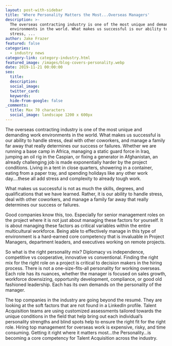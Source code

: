 ```yaml
---
layout: post-with-sidebar
title: 'Where Personality Matters the Most...Overseas Managers'
description: >-
  The overseas contracting industry is one of the most unique and demanding work
  environments in the world. What makes us successful is our ability to handle
  stress, ...
author: Jake Frazer
featured: false
categories:
  - industry news
category-link: category-industry.html
featured_image: /images/blog-covers-personality.webp
date: 2019-11-21 00:00:00
seo:
  title:
  description:
  social_image:
  twitter_card:
  keywords:
  hide-from-google: false
_comments:
  title: Max 70 characters
  social_image: landscape 1200 x 600px
---
```

The overseas contracting industry is one of the most unique and demanding work environments in the world. What makes us successful is our ability to handle stress, deal with other coworkers, and manage a family far away that really determines our success or failures. Whether we are running a base camp in Africa, managing a static guard force in Iraq, jumping an oil rig in the Caspian, or fixing a generator in Afghanistan, an already challenging job is made exponentially harder by the project conditions. Living in a tent in close quarters, showering in a container, eating from a paper tray, and spending holidays like any other work day….these all add stress and complexity to already tough work.

What makes us successful is not as much the skills, degrees, and qualifications that we have learned. Rather, it is our ability to handle stress, deal with other coworkers, and manage a family far away that really determines our success or failures.

Good companies know this, too. Especially for senior management roles on the project where it is not just about managing these factors for yourself. It is about managing these factors as critical variables within the entire multicultural workforce. Being able to effectively manage in this type of environment is a hard-earned core competency that is invaluable in Project Managers, department leaders, and executives working on remote projects.

So what is the right personality mix? Diplomacy vs independence, competitive vs cooperative, innovative vs conventional. Finding the right mix for the right role on a project is critical to decision makers in the hiring process. There is not a one-size-fits-all personality for working overseas. Each role has its nuances, whether the manager is focused on sales growth, workforce downsizing, opportunity development, compliance, or good old fashioned leadership. Each has its own demands on the personality of the manager. &nbsp;&nbsp;

The top companies in the industry are going beyond the resumé. They are looking at the soft factors that are not found in a LinkedIn profile. Talent Acquisition teams are using customized assessments tailored towards the unique conditions in the field that help bring out each individual’s personality strengths and blind spots help to ensure the right fit for the right role. Hiring top management for overseas work is expensive, risky, and time consuming. Getting it right where it matters most…the Personality…is becoming a core competency for Talent Acquisition across the industry. &nbsp;